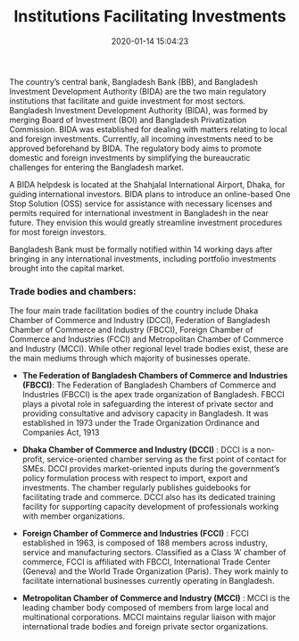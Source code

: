 ﻿---
layout: post
title:  "Institutions Facilitating Investments "
date:   2020-01-14 15:04:23
categories: Business
image: assets/img/10.jpg
---

The country’s central bank, Bangladesh Bank
(BB), and Bangladesh Investment Development
Authority (BIDA) are the two main regulatory
institutions that facilitate and guide investment
for most sectors. Bangladesh Investment Development Authority
(BIDA), was formed by merging Board of
Investment (BOI) and Bangladesh Privatization 
Commission. BIDA was established for dealing
with matters relating to local and foreign
investments. Currently, all incoming investments
need to be approved beforehand by BIDA. The
regulatory body aims to promote domestic and
foreign investments by simplifying the
bureaucratic challenges for entering the
Bangladesh market. 

A BIDA helpdesk is located
at the Shahjalal International Airport, Dhaka, for
guiding international investors. BIDA plans to
introduce an online-based One Stop Solution
(OSS) service for assistance with necessary
licenses and permits required for international
investment in Bangladesh in the near future.
They envision this would greatly streamline
investment procedures for most foreign 
investors.

Bangladesh Bank must be formally notified
within 14 working days after bringing in any
international investments, including portfolio
investments brought into the capital market. 

### Trade bodies and chambers:

The four main trade facilitation bodies of the country include Dhaka Chamber of
Commerce and Industry (DCCI), Federation of Bangladesh Chamber of Commerce and
Industry (FBCCI), Foreign Chamber of Commerce and Industries (FCCI) and Metropolitan
Chamber of Commerce and Industry (MCCI). While other regional level trade bodies exist,
these are the main mediums through which majority of businesses operate. 

- **The Federation of Bangladesh Chambers of
 Commerce and Industries (FBCCI)**: The Federation of Bangladesh Chambers of
Commerce and Industries (FBCCI) is the apex
trade organization of Bangladesh. FBCCI plays a
pivotal role in safeguarding the interest of
private sector and providing consultative and advisory capacity in Bangladesh. It was
established in 1973 under the Trade
Organization Ordinance and Companies Act, 1913

- **Dhaka Chamber of Commerce and Industry (DCCI)** : DCCI is a non-profit, service-oriented chamber
serving as the first point of contact for SMEs.
DCCI provides market-oriented inputs during the
government’s policy formulation process with
respect to import, export and investments. The chamber regularly publishes guidebooks for
facilitating trade and commerce. DCCI also has
its dedicated training facility for supporting
capacity development of professionals working with member organizations.

- **Foreign Chamber of Commerce and Industries (FCCI)** : FCCI established in 1963, is composed of 188
members across industry, service and
manufacturing sectors. Classified as a Class ‘A’
chamber of commerce, FCCI is affiliated with FBCCI, International Trade Center (Geneva) and
the World Trade Organization (Paris). They work
mainly to facilitate international businesses
currently operating in Bangladesh. 

- **Metropolitan Chamber of Commerce and Industry (MCCI)** : MCCI is the leading chamber body composed of
members from large local and multinational
corporations. MCCI maintains regular liaison with major international trade bodies and
foreign private sector organizations.

